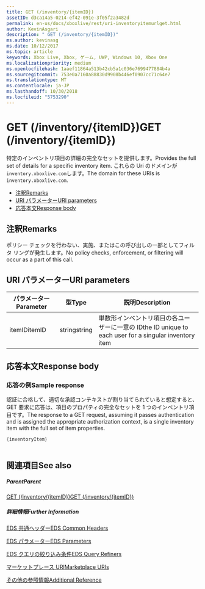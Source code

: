 ```yaml
---
title: GET (/inventory/{itemID})
assetID: d3ca14a5-0214-ef42-091e-3f05f2a3482d
permalink: en-us/docs/xboxlive/rest/uri-inventoryitemurlget.html
author: KevinAsgari
description: " GET (/inventory/{itemID})"
ms.author: kevinasg
ms.date: 10/12/2017
ms.topic: article
keywords: Xbox Live, Xbox, ゲーム, UWP, Windows 10, Xbox One
ms.localizationpriority: medium
ms.openlocfilehash: 1aaef11864a513b42cb5a1c036e7699477884b4a
ms.sourcegitcommit: 753e0a7160a88830d9908b446ef0907cc71c64e7
ms.translationtype: MT
ms.contentlocale: ja-JP
ms.lasthandoff: 10/30/2018
ms.locfileid: "5753290"
---
```

# <a name="get-inventoryitemid"></a><span data-ttu-id="d8cc7-104">GET (/inventory/{itemID})</span><span class="sxs-lookup"><span data-stu-id="d8cc7-104">GET (/inventory/{itemID})</span></span>
<span data-ttu-id="d8cc7-105">特定のインベントリ項目の詳細の完全なセットを提供します。</span><span class="sxs-lookup"><span data-stu-id="d8cc7-105">Provides the full set of details for a specific inventory item.</span></span> <span data-ttu-id="d8cc7-106">これらの Uri のドメインが`inventory.xboxlive.com`します。</span><span class="sxs-lookup"><span data-stu-id="d8cc7-106">The domain for these URIs is `inventory.xboxlive.com`.</span></span>
 
  * [<span data-ttu-id="d8cc7-107">注釈</span><span class="sxs-lookup"><span data-stu-id="d8cc7-107">Remarks</span></span>](#ID4EX)
  * [<span data-ttu-id="d8cc7-108">URI パラメーター</span><span class="sxs-lookup"><span data-stu-id="d8cc7-108">URI parameters</span></span>](#ID4EAB)
  * [<span data-ttu-id="d8cc7-109">応答本文</span><span class="sxs-lookup"><span data-stu-id="d8cc7-109">Response body</span></span>](#ID4ELB)
 
<a id="ID4EX"></a>

 
## <a name="remarks"></a><span data-ttu-id="d8cc7-110">注釈</span><span class="sxs-lookup"><span data-stu-id="d8cc7-110">Remarks</span></span>
 
<span data-ttu-id="d8cc7-111">ポリシー チェックを行わない、実施、またはこの呼び出しの一部としてフィルタ リングが発生します。</span><span class="sxs-lookup"><span data-stu-id="d8cc7-111">No policy checks, enforcement, or filtering will occur as a part of this call.</span></span>
  
<a id="ID4EAB"></a>

 
## <a name="uri-parameters"></a><span data-ttu-id="d8cc7-112">URI パラメーター</span><span class="sxs-lookup"><span data-stu-id="d8cc7-112">URI parameters</span></span>
 
| <span data-ttu-id="d8cc7-113">パラメーター</span><span class="sxs-lookup"><span data-stu-id="d8cc7-113">Parameter</span></span>| <span data-ttu-id="d8cc7-114">型</span><span class="sxs-lookup"><span data-stu-id="d8cc7-114">Type</span></span>| <span data-ttu-id="d8cc7-115">説明</span><span class="sxs-lookup"><span data-stu-id="d8cc7-115">Description</span></span>| 
| --- | --- | --- | 
| <span data-ttu-id="d8cc7-116">itemID</span><span class="sxs-lookup"><span data-stu-id="d8cc7-116">itemID</span></span>| <span data-ttu-id="d8cc7-117">string</span><span class="sxs-lookup"><span data-stu-id="d8cc7-117">string</span></span>| <span data-ttu-id="d8cc7-118">単数形インベントリ項目の各ユーザーに一意の ID</span><span class="sxs-lookup"><span data-stu-id="d8cc7-118">the ID unique to each user for a singular inventory item</span></span>| 
  
<a id="ID4ELB"></a>

 
## <a name="response-body"></a><span data-ttu-id="d8cc7-119">応答本文</span><span class="sxs-lookup"><span data-stu-id="d8cc7-119">Response body</span></span>
 
<a id="ID4ERB"></a>

 
### <a name="sample-response"></a><span data-ttu-id="d8cc7-120">応答の例</span><span class="sxs-lookup"><span data-stu-id="d8cc7-120">Sample response</span></span>
 
<span data-ttu-id="d8cc7-121">認証に合格して、適切な承認コンテキストが割り当てられていると想定すると、GET 要求に応答は、項目のプロパティの完全なセットを 1 つのインベントリ項目です。</span><span class="sxs-lookup"><span data-stu-id="d8cc7-121">The response to a GET request, assuming it passes authentication and is assigned the appropriate authorization context, is a single inventory item with the full set of item properties.</span></span>
 

```cpp
{inventoryItem}
         
```

   
<a id="ID4E4B"></a>

 
## <a name="see-also"></a><span data-ttu-id="d8cc7-122">関連項目</span><span class="sxs-lookup"><span data-stu-id="d8cc7-122">See also</span></span>
 
<a id="ID4E6B"></a>

 
##### <a name="parent"></a><span data-ttu-id="d8cc7-123">Parent</span><span class="sxs-lookup"><span data-stu-id="d8cc7-123">Parent</span></span> 

[<span data-ttu-id="d8cc7-124">GET (/inventory/{itemID})</span><span class="sxs-lookup"><span data-stu-id="d8cc7-124">GET (/inventory/{itemID})</span></span>]()

  
<a id="ID4EJC"></a>

 
##### <a name="further-information"></a><span data-ttu-id="d8cc7-125">詳細情報</span><span class="sxs-lookup"><span data-stu-id="d8cc7-125">Further Information</span></span> 

[<span data-ttu-id="d8cc7-126">EDS 共通ヘッダー</span><span class="sxs-lookup"><span data-stu-id="d8cc7-126">EDS Common Headers</span></span>](../../additional/edscommonheaders.md)

 [<span data-ttu-id="d8cc7-127">EDS パラメーター</span><span class="sxs-lookup"><span data-stu-id="d8cc7-127">EDS Parameters</span></span>](../../additional/edsparameters.md)

 [<span data-ttu-id="d8cc7-128">EDS クエリの絞り込み条件</span><span class="sxs-lookup"><span data-stu-id="d8cc7-128">EDS Query Refiners</span></span>](../../additional/edsqueryrefiners.md)

 [<span data-ttu-id="d8cc7-129">マーケットプレース URI</span><span class="sxs-lookup"><span data-stu-id="d8cc7-129">Marketplace URIs</span></span>](atoc-reference-marketplace.md)

 [<span data-ttu-id="d8cc7-130">その他の参照情報</span><span class="sxs-lookup"><span data-stu-id="d8cc7-130">Additional Reference</span></span>](../../additional/atoc-xboxlivews-reference-additional.md)

   